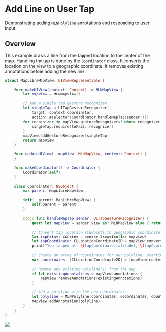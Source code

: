 # Add Line on User Tap

Demonstrating adding ``MLNPolyline`` annotations and responding to user input.

## Overview

This example draws a line from the tapped location to the center of the map. Handling the tap is done by the `Coordinator` class. It converts the location on the view to a geographic coordinate. It removes existing annotations before adding the new line.

```swift
struct MapLibreMapView: UIViewRepresentable {
    
    func makeUIView(context: Context) -> MLNMapView {
        let mapView = MLNMapView()
        
        // Add a single tap gesture recognizer
        let singleTap = UITapGestureRecognizer(
            target: context.coordinator,
            action: #selector(Coordinator.handleMapTap(sender:)))
        for recognizer in mapView.gestureRecognizers! where recognizer is UITapGestureRecognizer {
            singleTap.require(toFail: recognizer)
        }
        mapView.addGestureRecognizer(singleTap)
        return mapView
    }
    
    func updateUIView(_ mapView: MLNMapView, context: Context) {
    }
    
    func makeCoordinator() -> Coordinator {
        Coordinator(self)
    }
    
    class Coordinator: NSObject {
        var parent: MapLibreMapView
        
        init(_ parent: MapLibreMapView) {
            self.parent = parent
        }
        
        @objc func handleMapTap(sender: UITapGestureRecognizer) {
            guard let mapView = sender.view as? MLNMapView else { return }
            
            // Convert tap location (CGPoint) to geographic coordinate (CLLocationCoordinate2D).
            let tapPoint: CGPoint = sender.location(in: mapView)
            let tapCoordinate: CLLocationCoordinate2D = mapView.convert(tapPoint, toCoordinateFrom: nil)
            print("You tapped at: \(tapCoordinate.latitude), \(tapCoordinate.longitude)")
            
            // Create an array of coordinates for our polyline, starting at the center of the map and ending at the tap coordinate.
            var coordinates: [CLLocationCoordinate2D] = [mapView.centerCoordinate, tapCoordinate]
            
            // Remove any existing polyline(s) from the map.
            if let existingAnnotations = mapView.annotations {
                mapView.removeAnnotations(existingAnnotations)
            }
            
            // Add a polyline with the new coordinates.
            let polyline = MLNPolyline(coordinates: &coordinates, count: UInt(coordinates.count))
            mapView.addAnnotation(polyline)
        }
    }
}
```

![](polyline.gif)